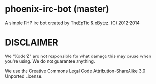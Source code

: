 phoenix-irc-bot (master)
===============

A simple PHP irc bot created by TheEpTic & xBytez. (C) 2012-2014

DISCLAIMER
===============

We "XoderZ" are not responsible for what damage this may cause when you're using. We do not guarantee anything.

We use the Creative Commons Legal Code Attribution-ShareAlike 3.0 Unported License.
